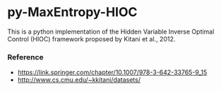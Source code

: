 # py-MaxEntropy-HIOC
This is a python implementation of the Hidden Variable Inverse Optimal Control (HIOC) framework proposed by Kitani et al., 2012.

### Reference
- https://link.springer.com/chapter/10.1007/978-3-642-33765-9_15
- http://www.cs.cmu.edu/~kkitani/datasets/
